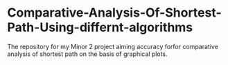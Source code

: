 # Comparative-Analysis-Of-Shortest-Path-Using-differnt-algorithms
The repository for my Minor 2 project aiming accuracy forfor comparative analysis of shortest path on the basis of graphical plots.
